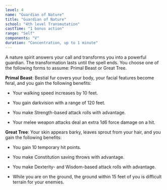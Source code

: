 ```yaml
---
level: 4
name: "Guardian of Nature"
title: "Guardian of Nature"
school: "4th level Transmutation"
castTime: "1 bonus action"
range: "Self"
components: "V"
duration: "Concentration, up to 1 minute"
---
```


A nature spirit answers your call and transforms you into a powerful guardian. The transformation lasts until the spell ends. You choose one of the following forms to assume: Primal Beast or Great Tree.

**Primal Beast**: Bestial fur covers your body, your facial features become feral, and you gain the following benefits:

- Your walking speed increases by 10 feet.

- You gain darkvision with a range of 120 feet.

- You make Strength-based attack rolls with advantage.

- Your melee weapon attacks deal an extra 1d6 force damage on a hit.

**Great Tree**: Your skin appears barky, leaves sprout from your hair, and you gain the following benefits:

- You gain 10 temporary hit points.

- You make Constitution saving throws with advantage.

- You make Dexterity- and Wisdom-based attack rolls with advantage.

- While you are on the ground, the ground within 15 feet of you is difficult terrain for your enemies.
